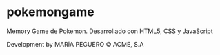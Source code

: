 # pokemongame

Memory Game de Pokemon. Desarrollado con HTML5, CSS y JavaScript

Development by MARÍA PEGUERO 
© ACME, S.A
